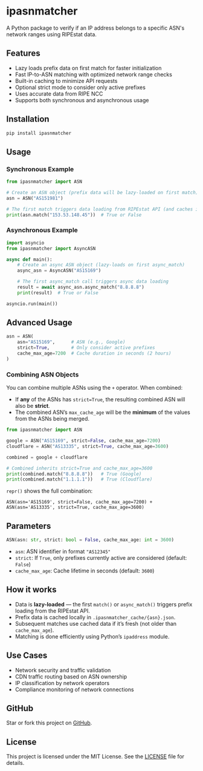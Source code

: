 # ipasnmatcher

A Python package to verify if an IP address belongs to a specific ASN's network ranges using RIPEstat data.

## Features

* Lazy loads prefix data on first match for faster initialization
* Fast IP-to-ASN matching with optimized network range checks
* Built-in caching to minimize API requests
* Optional strict mode to consider only active prefixes
* Uses accurate data from RIPE NCC
* Supports both synchronous and asynchronous usage

## Installation

```bash
pip install ipasnmatcher
```

## Usage

### Synchronous Example

```python
from ipasnmatcher import ASN

# Create an ASN object (prefix data will be lazy-loaded on first match)
asn = ASN("AS151981")

# The first match triggers data loading from RIPEstat API (and caches it)
print(asn.match("153.53.148.45"))  # True or False
```

### Asynchronous Example

```python
import asyncio
from ipasnmatcher import AsyncASN

async def main():
    # Create an async ASN object (lazy-loads on first async_match)
    async_asn = AsyncASN("AS15169")

    # The first async_match call triggers async data loading
    result = await async_asn.async_match("8.8.8.8")
    print(result)  # True or False

asyncio.run(main())
```

## Advanced Usage

```python
asn = ASN(
    asn="AS15169",      # ASN (e.g., Google)
    strict=True,        # Only consider active prefixes
    cache_max_age=7200  # Cache duration in seconds (2 hours)
)
```

### Combining ASN Objects

You can combine multiple ASNs using the `+` operator.
When combined:

* If **any** of the ASNs has `strict=True`, the resulting combined ASN will also be **strict**.
* The combined ASN’s `max_cache_age` will be the **minimum** of the values from the ASNs being merged.

```python
from ipasnmatcher import ASN

google = ASN("AS15169", strict=False, cache_max_age=7200)
cloudflare = ASN("AS13335", strict=True, cache_max_age=3600)

combined = google + cloudflare

# Combined inherits strict=True and cache_max_age=3600
print(combined.match("8.8.8.8"))   # True (Google)
print(combined.match("1.1.1.1"))   # True (Cloudflare)
```

`repr()` shows the full combination:

```
ASN(asn='AS15169', strict=False, cache_max_age=7200) + ASN(asn='AS13335', strict=True, cache_max_age=3600)
```

## Parameters

```python
ASN(asn: str, strict: bool = False, cache_max_age: int = 3600)
```

* `asn`: ASN identifier in format `"AS12345"`
* `strict`: If `True`, only prefixes currently active are considered (default: `False`)
* `cache_max_age`: Cache lifetime in seconds (default: `3600`)

## How it works

* Data is **lazy-loaded** — the first `match()` or `async_match()` triggers prefix loading from the RIPEstat API.
* Prefix data is cached locally in `.ipasnmatcher_cache/{asn}.json`.
* Subsequent matches use cached data if it’s fresh (not older than `cache_max_age`).
* Matching is done efficiently using Python’s `ipaddress` module.

## Use Cases

* Network security and traffic validation
* CDN traffic routing based on ASN ownership
* IP classification by network operators
* Compliance monitoring of network connections

## GitHub

Star or fork this project on [GitHub](https://github.com/Itsmmdoha/ipasnmatcher).

## License

This project is licensed under the MIT License. See the [LICENSE](https://github.com/Itsmmdoha/ipasnmatcher/blob/main/LICENSE) file for details.

